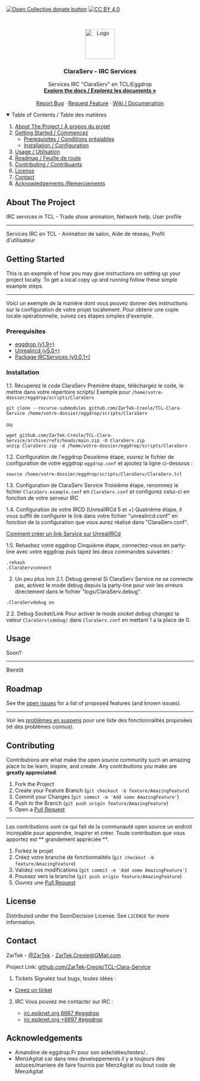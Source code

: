 <span class="badge-opencollective"><a href="https://github.com/ZarTek-Creole/DONATE" title="Donate to this project"><img src="https://img.shields.io/badge/open%20collective-donate-yellow.svg" alt="Open Collective donate button" /></a></span>
[![CC BY 4.0][cc-by-shield]][cc-by]

[cc-by]: http://creativecommons.org/licenses/by/4.0/
[cc-by-shield]: https://img.shields.io/badge/License-CC%20BY%204.0-lightgrey.svg



<!-- PROJECT LOGO -->
<br />
<p align="center">
  <a href="github.com/ZarTek-Creole/TCL-Clara-Service">
    <img src="https://upload.wikimedia.org/wikipedia/commons/6/6c/IRC_Logo_Small-01_%281%29.png" alt="Logo" width="80" height="80">
  </a>

  <h3 align="center">ClaraServ - IRC Services</h3>

  <p align="center">
    Services IRC "ClaraServ" en TCL/Eggdrop
    <br />
    <a href="github.com/ZarTek-Creole/TCL-Clara-Service"><strong>Explore the docs / Explorez les documents »</strong></a>
    <br />
    <br />
    <a href="github.com/ZarTek-Creole/TCL-Clara-Service/issues">Report Bug</a>
    ·
    <a href="github.com/ZarTek-Creole/TCL-Clara-Service/issues">Request Feature</a>
    ·
    <a href="github.com/ZarTek-Creole/TCL-Clara-Service/wiki">Wiki / Documenation</a>
  </p>
</p>

<!-- TABLE OF CONTENTS -->
<details open="open">
  <summary>Table of Contents / Table des matières</summary>
  <ol>
    <li>
      <a href="#about-the-project">About The Project / À propos du projet</a>
    </li>
    <li>
      <a href="#getting-started">Getting Started / Commencez</a>
      <ul>
        <li><a href="#prerequisites">Prerequisites / Conditions préalables</a></li>
        <li><a href="#installation">Installation / Configuration</a></li>
      </ul>
    </li>
    <li><a href="#usage">Usage / Utilisation</a></li>
    <li><a href="#roadmap">Roadmap / Feuille de route</a></li>
    <li><a href="#contributing">Contributing / Contribuants </a></li>
    <li><a href="#license">License</a></li>
    <li><a href="#contact">Contact</a></li>
    <li><a href="#acknowledgements">Acknowledgements /Remerciements</a></li>
  </ol>
</details>

<!-- ABOUT THE PROJECT -->
## About The Project

IRC services in TCL - Trade show animation, Network help, User profile

----

Services IRC en TCL - Animation de salon, Aide de réseau, Profil d'utilisateur

<!-- GETTING STARTED -->
## Getting Started

This is an example of how you may give instructions on setting up your project locally.
To get a local copy up and running follow these simple example steps.

----
Voici un exemple de la manière dont vous pouvez donner des instructions sur la configuration de votre projet localement.
Pour obtenir une copie locale opérationnelle, suivez ces étapes simples d'exemple.

### Prerequisites
* [eggdrop (v1.9+)](http://www.eggheads.org/)
* [Unrealircd (v5.0+)](http://www.eggheads.org/)
* [Package IRCServices (v0.0.1+)](github.com/ZarTek-Creole/TCL-PKG-IRCServices)



### Installation
1.1.  Récuperez le code ClaraServ
Première étape, téléchargez le code, le mettre dans votre répertoire scripts/
Exemple pour ```/home/votre-dossier/eggdrop/scripts/ClaraServ```
```
git clone --recurse-submodules github.com/ZarTek-Creole/TCL-Clara-Service /home/votre-dossier/eggdrop/scripts/ClaraServ
```
ou 
```
wget github.com/ZarTek-Creole/TCL-Clara-Service/archive/refs/heads/main.zip -O ClaraServ.zip
unzip ClaraServ.zip -d /home/votre-dossier/eggdrop/scripts/ClaraServ
```

1.2. Configuration de l'eggdrop
Deuxième étape, ouvrez le fichier de configuration de votre eggdrop ```eggdrop.conf``` et ajoutez la ligne ci-dessous :
```
source /home/votre-dossier/eggdrop/scripts/ClaraServ/ClaraServ.tcl
```

1.3.  Configuration de ClaraServ Service
Troisième étape, renommez le fichier ```ClaraServ.example.conf``` en ```ClaraServ.conf``` et configurez celui-ci en fonction de votre serveur IRC

1.4.  Configuration de votre IRCD (UnrealIRCd 5 et +)
Quatrième étape, il vous suffit de configurer le link dans votre fichier "unrealircd.conf" en fonction de la configuration que vous aurez réalisé dans "ClaraServ.conf". 

[Comment créer un link Service sur UnrealIRCd](http://www.exolia.fr/guide-lire-11.html)

1.5.  Rehashez votre eggdrop
Cinquième étape, connectez-vous en party-line avec votre eggdrop puis tapez les deux commandes suivantes :
```
.rehash
.ClaraServconnect
```

2. Un peu plus loin
2.1. Debug general
Si ClaraServ Service ne se connecte pas, activez le mode debug depuis la party-line  pour voir les erreurs directement dans le fichier "logs/ClaraServ.debug".
```
.ClaraServdebug on 
```
2.2. Debug Socket/Link
Pour activer le mode *socket debug* changez la valeur ```ClaraServ(sdebug)``` dans ```ClaraServ.conf``` en mettant 1 a la place de 0.
<!-- USAGE EXAMPLES -->
## Usage


Soon?

----

Bientôt

<!-- ROADMAP -->
## Roadmap

See the [open issues](github.com/ZarTek-Creole/TCL-Clara-Service/issues) for a list of proposed features (and known issues).

---
Voir les [problèmes en suspens](github.com/ZarTek-Creole/TCL-Clara-Service/issues) pour une liste des fonctionnalités proposées (et des problèmes connus).

<!-- CONTRIBUTING -->
## Contributing

Contributions are what make the open source community such an amazing place to be learn, inspire, and create. Any contributions you make are **greatly appreciated**.

1. Fork the Project
2. Create your Feature Branch (`git checkout -b feature/AmazingFeature`)
3. Commit your Changes (`git commit -m 'Add some AmazingFeature'`)
4. Push to the Branch (`git push origin feature/AmazingFeature`)
5. Open a [Pull Request](github.com/ZarTek-Creole/TCL-Clara-Service/pulls)

---
Les contributions sont ce qui fait de la communauté open source un endroit incroyable pour apprendre, inspirer et créer. Toute contribution que vous apportez est ** grandement appréciée **.
1. Forkez le projet
2. Créez votre branche de fonctionnalités (`git checkout -b feature/AmazingFeature`)
3. Validez vos modifications (`git commit -m 'Add some AmazingFeature'`)
4. Poussez vers la branche (`git push origin feature/AmazingFeature`)
5. Ouvrez une [Pull Request](github.com/ZarTek-Creole/TCL-Clara-Service/pulls)

<!-- LICENSE -->
## License

Distributed under the SoonDecision License. See `LICENSE` for more information.



<!-- CONTACT -->
## Contact

ZarTek - [@ZarTek](github.com/ZarTek-Creole) - ZarTek.Creole@GMail.com

Project Link: [github.com/ZarTek-Creole/TCL-Clara-Service](github.com/ZarTek-Creole/TCL-Clara-Service)

1. Tickets
Signalez tout bugs, toutes idées :
* [Creez un ticket]([#4-configuration-de-unrealircd](github.com/ZarTek-Creole/TCL-Clara-Service/issues))

2. IRC
Vous pouvez me contacter sur IRC :

   * [irc.epiknet.org 6667 #eggdrop](irc://irc.epiknet.org:6667/#eggdrop)
   * [irc.epiknet.org +6697 #eggdrop](irc://irc.epiknet.org:+6697/#eggdrop)

<!-- ACKNOWLEDGEMENTS -->
## Acknowledgements
* Amandine de eggdrop.Fr pour son aide/idées/testes/..
* MenzAgitat car dans mes developpements il y a toujours des astuces/maniere de faire fournis par MenzAgitat ou bout code de MenzAgitat




<!-- MARKDOWN LINKS & IMAGES -->
<!-- https://www.markdownguide.org/basic-syntax/#reference-style-links -->
[contributors-shield]: https://img.shields.io/github/contributors/ZarTek/TCL-Clara-Service.svg?style=for-the-badge
[contributors-url]: github.com/ZarTek-Creole/TCL-Clara-Service/graphs/contributors
[forks-shield]: https://img.shields.io/github/forks/ZarTek/TCL-Clara-Service.svg?style=for-the-badge
[forks-url]: github.com/ZarTek-Creole/TCL-Clara-Service/network/members
[stars-shield]: https://img.shields.io/github/stars/ZarTek/TCL-Clara-Service.svg?style=for-the-badge
[stars-url]: github.com/ZarTek-Creole/TCL-Clara-Service/stargazers
[issues-shield]: https://img.shields.io/github/issues/ZarTek/TCL-Clara-Service.svg?style=for-the-badge
[issues-url]: github.com/ZarTek-Creole/TCL-Clara-Service/issues
[license-shield]: https://img.shields.io/github/license/ZarTek/TCL-Clara-Service.svg?style=for-the-badge
[license-url]: github.com/ZarTek-Creole/TCL-Clara-Service/blob/master/LICENSE.txt
[product-screenshot]: images/screenshot.png

